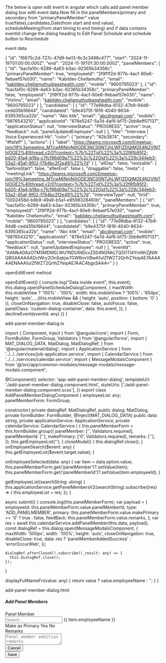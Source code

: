 The below is open edit event in angular which calls add panel member dialog box with event data.Now fill in the panelMembers(primary and secondary from  "primaryPanelMember" value true/false),candidates,Date(from start and end value), scheduleMeeting(from start timing to end timing) and if data contains eventId change the dialog heading to Edit Panel Schedule and schedule button to Reschedule

event data

{
    "id": "f6675c2d-727c-47d9-be13-6c3c3498c477",
    "start": "2024-11-19T01:00:00.000Z",
    "end": "2024-11-19T01:30:00.000Z",
    "panelMembers": [
        {
            "id": "bacfa10c-6289-4a63-b3ac-92365b34358c",
            "primaryPanelMember": true,
            "employeeId": "2f9f1f2d-977b-4acf-80e6-9ebaef57e030",
            "name": "Kabildev Chellamuthu",
            "email": "kabildev.chellamuthu@agshealth.com",
            "mobile": "9600795023"
        },
          {
            "id": "bacfa10c-6289-4a63-b3ac-92365b34358c",
            "primaryPanelMember": false,
            "employeeId": "2f9f1f2d-977b-4acf-80e6-9ebaef57e030",
            "name": "Vishnu",
            "email": "kabildev.chellamuthu@agshealth.com",
            "mobile": "9600795023"
        }
    ],
    "candidates": [
        {
            "id": "77e98dba-6132-47b9-94d8-cedd35b16644",
            "candidateId": "b9e4375f-1816-4040-8634-6395365ca32b",
            "name": "Abc ktik",
            "email": "abc@gmail.com",
            "mobile": "9876543210",
            "applicationId": "878e5247-5a7d-4af6-bf75-2bb8eff07137",
            "applicationStatus": null,
            "interviewStatus": "PROGRESS",
            "active": true,
            "feedback": null,
            "panelUpdatedEmployee": null
        }
    ],
    "title": "Interview | Voice Experienced Hb",
    "color": {
        "primary": "#2b3874",
        "secondary": "#fafaff"
    },
    "actions": [
        {
            "label": "https://teams.microsoft.com/l/meetup-join/19%3ameeting_MTcwMjNmNjItODE3NC00NTJhLWFlZDQtM2E4N2VlNThlOGE2%40thread.v2/0?context=%7b%22Tid%22%3a%22f6fb95f2-bd20-41a4-b19a-c7fcf96d09a7%22%2c%22Oid%22%3a%229c344eb3-53a2-45af-9f02-f764bc2f2e49%22%7d"
        }
    ],
    "allDay": false,
    "resizable": {
        "beforeStart": false,
        "afterEnd": false
    },
    "draggable": false,
    "meta": {
        "meetingLink": "https://teams.microsoft.com/l/meetup-join/19%3ameeting_MTcwMjNmNjItODE3NC00NTJhLWFlZDQtM2E4N2VlNThlOGE2%40thread.v2/0?context=%7b%22Tid%22%3a%22f6fb95f2-bd20-41a4-b19a-c7fcf96d09a7%22%2c%22Oid%22%3a%229c344eb3-53a2-45af-9f02-f764bc2f2e49%22%7d",
        "interviewType": null,
        "hrId": "0002458d-b8b9-49a9-b5a1-e9598328460b",
        "panelMembers": [
            {
                "id": "bacfa10c-6289-4a63-b3ac-92365b34358c",
                "primaryPanelMember": true,
                "employeeId": "2f9f1f2d-977b-4acf-80e6-9ebaef57e030",
                "name": "Kabildev Chellamuthu",
                "email": "kabildev.chellamuthu@agshealth.com",
                "mobile": "9600795023"
            }
        ],
        "candidates": [
            {
                "id": "77e98dba-6132-47b9-94d8-cedd35b16644",
                "candidateId": "b9e4375f-1816-4040-8634-6395365ca32b",
                "name": "Abc ktik",
                "email": "abc@gmail.com",
                "mobile": "9876543210",
                "applicationId": "878e5247-5a7d-4af6-bf75-2bb8eff07137",
                "applicationStatus": null,
                "interviewStatus": "PROGRESS",
                "active": true,
                "feedback": null,
                "panelUpdatedEmployee": null
            }
        ],
        "eventId": "AAMkADAzOTM5MDM5LWU1NDUtNDcxZS04NGNkLTQ5OTI4YmNhZjNiNQBGAAAAAADclWry2I3nSqkjw7GWRnvVBwA1uIZfWZT2QrlhZYeipAE7AAAAAAENAAA1uIZfWZT2QrlhZYeipAE7AAC4bgsSAAA="
    }
}

openEditEvent method 

openEditEvent() {
    console.log("Data inside event", this.event);
    this.dialog.open(PanelScheduleDialogComponent, {
      maxWidth: this.mobileView ? '100%' : '100%',
      width: this.mobileView ? '100%' : '654px',
      height: 'auto',
      ...(this.mobileView && { height: 'auto', position: { bottom: '0' } }),
      closeOnNavigation: true,
      disableClose: false,
      autoFocus: false,
      panelClass: 'custom-dialog-container',
      data: this.event,
    });
  }
  declineEvent(eventId: any) {}
}

add-panel-member-dialog.ts

import { Component, Inject } from '@angular/core';
import { Form, FormBuilder, FormGroup, Validators } from '@angular/forms';
import {
  MAT_DIALOG_DATA,
  MatDialog,
  MatDialogRef,
} from '@angular/material/dialog';
import { ApplicationService } from '../../../services/job-application.service';
import { CalendarService } from '../../../services/calendar.service';
import { MessageModalsComponent } from '@/src/app/common-modules/message-modals/message-modals.component';

@Component({
  selector: 'app-add-panel-member-dialog',
  templateUrl: './add-panel-member-dialog.component.html',
  styleUrls: ['./add-panel-member-dialog.component.scss'],
})
export class AddPanelMemberDialogComponent {
  employeeList: any;
  panelMemberForm: FormGroup;

  constructor(
    private dialogRef: MatDialogRef<AddPanelMemberDialogComponent>,
    public dialog: MatDialog,
    private formBuilder: FormBuilder,
    @Inject(MAT_DIALOG_DATA) public data: string,
    private applicationService: ApplicationService,
    private calendarService: CalendarService
  ) {
    this.panelMemberForm = this.formBuilder.group({
      panelMember: ['', Validators.required],
      panelMemberId: [''],
      makePrimary: ['0', Validators.required],
      remarks: [''],
    });
    this.getEmployeeList('');
  }
  closeModal() {
    this.dialogRef.close();
  }
  onEmployeeSearch($event: any) {
    this.getEmployeeList($event.target.value);
  }

  onEmployeeSelected(data: any) {
    var item = data.option.value;
    this.panelMemberForm.get('panelMember')?.setValue(item);
    this.panelMemberForm.get('panelMemberId')?.setValue(item.employeeId);
  }

  getEmployeeList(searchString: string) {
    this.applicationService.getPanelMembersV2(searchString).subscribe((res) => {
      this.employeeList = res;
    });
  }

  async submit() {
    console.log(this.panelMemberForm);
    var payload = {
      employeeId: this.panelMemberForm.value.panelMemberId,
      type: 'ADD_PANELMEMBER',
      primary: this.panelMemberForm.value.makePrimary == '0' ? true : false,
      feedBack: this.panelMemberForm.value.remarks,
    };
    var res = await this.calendarService.addPanelMember(this.data, payload);
    const dialogRef = this.dialog.open(MessageModalsComponent, {
      maxWidth: '500px',
      width: '100%',
      height: 'auto',
      closeOnNavigation: true,
      disableClose: true,
      data: res ? 'panelMemberAddedSuccess' : 'errorOccurWeb',
    });

    dialogRef.afterClosed().subscribe((_result: any) => {
      this.dialogRef.close();
    });
  }

  displayFullNameFn(value: any) {
    return value ? value.employeeName : '';
  }
}

add-panel-member-dialog.html

<div class="add-panel-modal">
  <div class="add-panel-header">
    <h5 class="heading-text">Add Panel Members</h5>
    <app-icon icon="close" (click)="closeModal()"></app-icon>
  </div>
  <form class="form-item">
    <div class="add-panel-body">
      <div class="resume-upload">
        <div class="row">
          <div class="col-lg-12 col-sm-12">
            <div class="form-group form-inner">
              <label class="form-label" for="panelMember"
                >Panel Member<span class="required"></span
              ></label>
              <div>
                <input
                  name="panelMember"
                  type="text"
                  formControlName="panelMember"
                  placeholder="Search..."
                  class="form-control"
                  [matAutocomplete]="auto"
                  (change)="onEmployeeSearch($event)"
                />
                <mat-autocomplete
                  #auto="matAutocomplete"
                  [displayWith]="displayFullNameFn"
                  name="autocomp"
                  (optionSelected)="onEmployeeSelected($event)"
                >
                  <mat-option
                    class="time-select-panel"
                    *ngFor="let item of employeeList"
                    [value]="item"
                  >
                    {{ item.employeeName }}
                  </mat-option>
                </mat-autocomplete>
              </div>
            </div>
          </div>
          <div class="col-lg-12 col-sm-12">
            <div class="form-group form-inner">
              <label class="form-label" for="makePrimary"
                >Make as Primary <span class="required"></span
              ></label>
              <mat-radio-group
                formControlName="makePrimary"
                aria-label="Select an option"
              >
                <mat-radio-button [value]="'1'">
                  <span class="mat-radio-label">Yes</span>
                </mat-radio-button>
                <mat-radio-button [value]="'0'">
                  <span class="mat-radio-label">No</span>
                </mat-radio-button>
              </mat-radio-group>
            </div>
          </div>
          <div class="col-lg-12 col-sm-12">
            <div class="form-group form-inner">
              <label class="form-label" for="remarks">Remarks</label>
              <div>
                <textarea
                  [rows]="3"
                  name="reasonForJobChange"
                  formControlName="remarks"
                  placeholder="Panel member addition remarks"
                  class="text-area"
                ></textarea>
              </div>
            </div>
          </div>
        </div>
      </div>
    </div>
    <div class="add-panel-footer">
      <div class="row justify-content-end">
        <div class="col-lg-3 col-6">
          <button
            type="button"
            (click)="closeModal()"
            class="ags-outline-btn ags-hxl56 ags-padding1624 btn-font16"
          >
            Cancel
          </button>
        </div>
        <div class="col-lg-3 col-6">
          <button
            [disabled]="!panelMemberForm.valid"
            type="submit"
            class="ags-primary-btn ags-hxl56 ags-padding1624 btn-font16"
            (click)="submit()"
          >
            Save
          </button>
        </div>
      </div>
    </div>
  </form>
</div>
